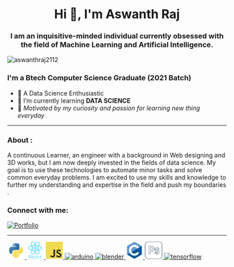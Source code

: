 <h1 align="center">Hi 👋, I'm Aswanth Raj</h1>
<h3 align="center">I am an inquisitive-minded individual currently obsessed with the field of Machine Learning and Artificial Intelligence.</h3>

<p align="left"> <img src="https://komarev.com/ghpvc/?username=aswanthraj2112&label=Profile%20views&color=0e75b6&style=flat" alt="aswanthraj2112" /> </p>

### I'm a Btech Computer Science Graduate (2021 Batch) 

- 🔭 A Data Science Enthusiastic
- 🌱 I’m currently learning **DATA SCIENCE**
- 🌟 *Motivated by my curiosity and passion for learning new thing everyday*

***

### About :
A continuous Learner, an engineer with a background in Web designing  and 3D works, but I am now deeply invested in the fields of data science. My goal is to use these technologies to automate minor tasks and solve common everyday problems. I am excited to use my skills and knowledge to further my understanding and expertise in the field and push my boundaries .

### Connect with me: 
<a target="Linkedin" href="https://www.linkedin.com/in/aswanthraj2112/"><img src="https://cdn-icons-png.flaticon.com/512/174/174857.png" alt="Portfolio" width="20" height="20"></img></a>
<br />
***
<p align="left">

 <a href="https://www.python.org" target="_blank" rel="noreferrer"> 
     <img src="https://raw.githubusercontent.com/devicons/devicon/master/icons/python/python-original.svg" alt="python" width="40" height="40"/> </a> <a href="https://reactjs.org/" target="_blank" rel="noreferrer">
      <img src="https://raw.githubusercontent.com/devicons/devicon/master/icons/react/react-original-wordmark.svg" alt="react" width="40" height="40"/> </a> <a href="https://developer.mozilla.org/en-US/docs/Web/JavaScript" target="_blank" rel="noreferrer"> <img src="https://raw.githubusercontent.com/devicons/devicon/master/icons/javascript/javascript-original.svg" alt="javascript" width="40" height="40"/> </a> <a href="https://www.arduino.cc/" target="_blank" rel="noreferrer"> <img src="https://cdn.worldvectorlogo.com/logos/arduino-1.svg" alt="arduino" width="40" height="40"/> </a> <a href="https://www.blender.org/" target="_blank" rel="noreferrer"><img src="https://download.blender.org/branding/community/blender_community_badge_white.svg" alt="blender" width="40" height="40"/> </a>
  <a href="https://www.cprogramming.com/" target="_blank" rel="noreferrer"> <img src="https://raw.githubusercontent.com/devicons/devicon/master/icons/c/c-original.svg" alt="c" width="40" height="40"/> </a>  <a href="https://www.photoshop.com/en" target="_blank" rel="noreferrer"> 
     <img src="https://raw.githubusercontent.com/devicons/devicon/master/icons/photoshop/photoshop-line.svg" alt="photoshop" width="40" height="40"/> </a> <a href="https://www.tensorflow.org" target="_blank" rel="noreferrer"> 
     <img src="https://www.vectorlogo.zone/logos/tensorflow/tensorflow-icon.svg" alt="tensorflow" width="40" height="40"/> </a> 
  </p>


